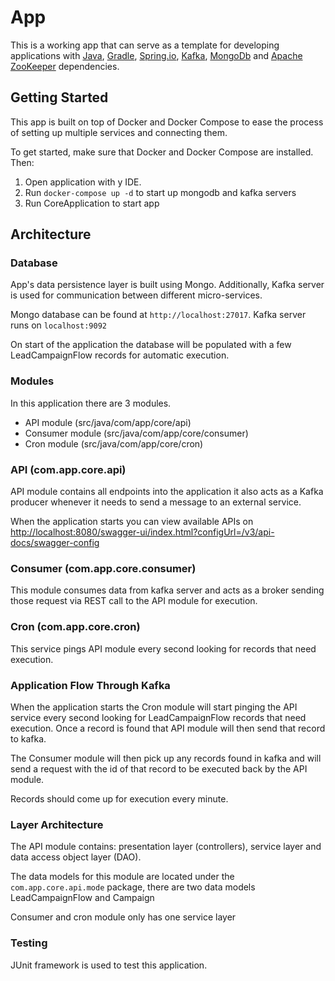 # App 

This is a working app that can serve as a template for developing applications with [Java](https://www.java.com/en/), [Gradle](https://gradle.org), [Spring.io](https://spring.io/), [Kafka](https://kafka.apache.org/), [MongoDb](https://www.mongodb.com/) and [Apache ZooKeeper](https://zookeeper.apache.org) dependencies.

## Getting Started

This app is built on top of Docker and Docker Compose to ease the process of setting up multiple services and connecting them.

To get started, make sure that Docker and Docker Compose are installed. Then:

1. Open application with y IDE.
2. Run `docker-compose up -d` to start up mongodb and kafka servers
3. Run CoreApplication to start app

## Architecture

### Database

App's data persistence layer is built using Mongo. Additionally, Kafka server is used for communication between different micro-services.

Mongo database can be found at `http://localhost:27017`. Kafka server runs on `localhost:9092`

On start of the application the database will be populated with a few LeadCampaignFlow records for automatic execution.

### Modules

In this application there are 3 modules. 

- API module (src/java/com/app/core/api)
- Consumer module (src/java/com/app/core/consumer)
- Cron module (src/java/com/app/core/cron)

### API (com.app.core.api)

API module contains all endpoints into the application it also acts as a Kafka producer whenever it needs to send a message to an external service.

When the application starts you can view available APIs on [http://localhost:8080/swagger-ui/index.html?configUrl=/v3/api-docs/swagger-config](http://localhost:8080/swagger-ui/index.html?configUrl=/v3/api-docs/swagger-config)

### Consumer (com.app.core.consumer)

This module consumes data from kafka server and acts as a broker sending those request via REST call to the API module for execution.

### Cron (com.app.core.cron)

This service pings API module every second looking for records that need execution.

### Application Flow Through Kafka

When the application starts the Cron module will start pinging the API service every second looking for LeadCampaignFlow records that need execution.
Once a record is found that API module will then send that record to kafka.

The Consumer module will then pick up any records found in kafka and will send a request with the id of that record to be executed back by the API module.

Records should come up for execution every minute.

### Layer Architecture

The API module contains: presentation layer (controllers), service layer and data access object layer (DAO). 

The data models for this module are located under the `com.app.core.api.mode` package, there are two data models LeadCampaignFlow and Campaign

Consumer and cron module only has one service layer

### Testing

JUnit framework is used to test this application. 
